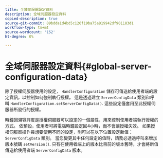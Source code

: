 ```yaml
---
title: 全域伺服器設定資料
description: 全域伺服器設定資料
copied-description: true
source-git-commit: 89bdda1d4bd5c126f19ba75a819942df901183d1
workflow-type: tm+mt
source-wordcount: '152'
ht-degree: 0%

---
```



# 全域伺服器設定資料{#global-server-configuration-data}

除了授權伺服器使用的設定， `HandlerConfiguration` 儲存可傳送給使用者端的設定資訊，以控制如何強制執行授權。 這是透過建立 `ServerConfigData` 類別和呼叫 `HandlerConfiguration.setServerConfigData()`. 這些設定僅套用至此授權伺服器所發行的授權。

時鐘回溯容許度是授權伺服器可以設定的一個屬性，用來控制使用者端執行授權的方式。 依預設，使用者可將電腦時鐘設定回4小時，而不會讓授權失效。 如果授權伺服器操作員想要使用不同的設定，則可以在以下位置設定新值： `ServerConfigData` 類別。 當您變更其中任何設定的值時，請務必透過呼叫來增加版本號碼 `setVersion()`. 只有在使用者端上的版本比目前的版本舊時，才會將新值傳送給使用者端 `ServerConfigData` 版本。
